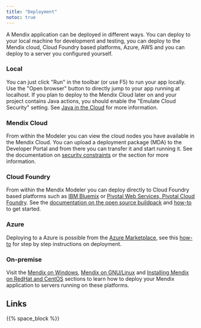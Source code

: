 ```yaml
---
title: "Deployment"
notoc: true
---
```


A Mendix application can be deployed in different ways. You can deploy to your local machine for development and testing, you can deploy to the Mendix cloud, Cloud Foundry based platforms, Azure, AWS and you can deploy to a server you configured yourself.

### Local

You can just click "Run" in the toolbar (or use F5) to run your app locally. Use the "Open browser" button to directly jump to your app running at localhost. If you plan to deploy to the Mendix Cloud later on and your project contains Java actions, you should enable the "Emulate Cloud Security" setting. See [Java in the Cloud](/deployment/mendixcloud/java-in-the-cloud) for more information.

### Mendix Cloud

From within the Modeler you can view the cloud nodes you have available in the Mendix Cloud. You can upload a deployment package (MDA) to the Developer Portal and from there you can transfer it and start running it. See the documentation on [security constraints](/deployment/mendixcloud/security-constraints-in-the-mendix-cloud) or the section for more information.

### Cloud Foundry

From within the Mendix Modeler you can deploy directly to Cloud Foundry based platforms such as [IBM Bluemix](/deployment/cloud-foundry/deploy-a-mendix-app-to-ibm-bluemix) or [Pivotal Web Services, Pivotal Cloud Foundry](/deployment/cloud-foundry/deploy-a-mendix-app-to-pivotal). See the [documentation on the open source buildpack](https://github.com/mendix/cf-mendix-buildpack) and [how-to](/deployment/cloud-foundry/deploy-a-mendix-app-to-cloud-foundry) to get started.

### Azure

Deploying to a Azure is possible from the [Azure Marketplace](https://azure.microsoft.com/en-us/marketplace/partners/mendix/mendix-pro/), see this [how-to](/deployment/mendixcloud/how-to-deploy-a-mendix-app-on-azure) for step by step instructions on deployment.

### On-premise

Visit the [Mendix on Windows](/deployment/on-premises/deploy-mendix-on-microsoft-windows), [Mendix on GNU/Linux](/deployment/on-premises/installing-mendix-on-debian-gnu-linux) and [Installing Mendix on RedHat and CentOS](/deployment/on-premises/installing-mendix-on-redhat-and-centos) sections to learn how to deploy your Mendix application to servers running on these platforms.

## Links

{{% space_block %}}

